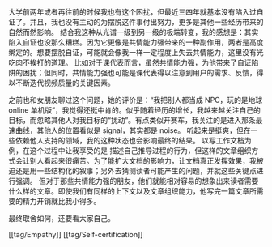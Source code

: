 大学前两年或者再往前的时候我也有这个困扰，但最近三四年就基本没有陷入过自证了。并且，我也没有主动的为摆脱这件事付出努力，更多是其他一些经历带来的自然而然影响。
结合我这种从光谱一级到另一级的极端转变，我的感想是：其实陷入自证也没那么糟糕。因为它更像是共情能力强带来的一种副作用，两者是高度绑定的。想要摆脱自证，可能就会像我一样一定程度上失去共情能力，这里没有光吃肉不挨打的道理。
比如对于课代表而言，虽然共情能力强，为他带来了自证陷阱的困扰；但同时，共情能力强也可能是课代表得以注意到用户的需求、反馈，得以不断迭代视频质量的关键因素。

之前也和女朋友聊过这个问题，她的评价是：“我把别人都当成 NPC，玩的是地球 online 单机版”，我觉得还挺中肯的。似乎随着经历的增长，我越来越关注自己的目标，而忽略其他人对我目标的“扰动”。有点类似开赛车，我关注的是进入那条最速曲线，其他人的位置看似是 signal，其实都是 noise。
听起来是挺爽，但在一些依赖他人支持的领域，我的这种状态也会影响最终的结果。
以写工作文档为例，在这个过程中让我享受的是 描述自己推导过程的行为，但这样的文章组织方式会让别人看起来很痛苦。为了能扩大文档的影响力，让文档真正发挥效果，我被迫还是用一些结构化的叙事；另外去猜测读者可能产生的问题，并就这些关键点进行强调。
但对于那些共情能力强的朋友，他们就能相对容易的想象出来读者需要什么样的文章。即使我们有同样的上下文以及文章组织能力，他写完一篇文章所需要的精力开销就比我小得多。

最终取舍如何，还要看大家自己。

[[tag/Empathy]] [[tag/Self-certification]]